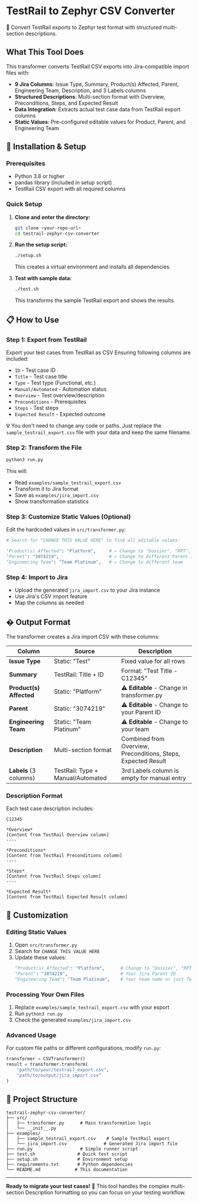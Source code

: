 # TestRail to Zephyr CSV Converter

🔄 Convert TestRail exports to Zephyr test format with structured multi-section descriptions.

## What This Tool Does

This transformer converts TestRail CSV exports into Jira-compatible import files with:

- **9 Jira Columns**: Issue Type, Summary, Product(s) Affected, Parent, Engineering Team, Description, and 3 Labels columns
- **Structured Descriptions**: Multi-section format with Overview, Preconditions, Steps, and Expected Result
- **Data Integration**: Extracts actual test case data from TestRail export columns
- **Static Values**: Pre-configured editable values for Product, Parent, and Engineering Team

## 🚀 Installation & Setup

### Prerequisites
- Python 3.8 or higher
- pandas library (included in setup script)
- TestRail CSV export with all required columns

### Quick Setup

1. **Clone and enter the directory:**
   ```bash
   git clone <your-repo-url>
   cd testrail-zephyr-csv-converter
   ```

2. **Run the setup script:**
   ```bash
   ./setup.sh
   ```
   This creates a virtual environment and installs all dependencies.

3. **Test with sample data:**
   ```bash
   ./test.sh
   ```
   This transforms the sample TestRail export and shows the results.

## 📋 How to Use

### Step 1: Export from TestRail
Export your test cases from TestRail as CSV Ensuring following columns are included:

- `ID` - Test case ID
- `Title` - Test case title  
- `Type` - Test type (Functional, etc.)
- `Manual/Automated` - Automation status
- `Overview` - Test overview/description
- `Preconditions` - Prerequisites 
- `Steps` - Test steps
- `Expected Result` - Expected outcome

**💡** You don't need to change any code or paths. Just replace the `sample_testrail_export.csv` file with your data and keep the same filename.

### Step 2: Transform the File
```bash
python3 run.py
```

This will:
- Read `examples/sample_testrail_export.csv`
- Transform it to Jira format
- Save as `examples/jira_import.csv`
- Show transformation statistics

### Step 3: Customize Static Values (Optional)
Edit the hardcoded values in `src/transformer.py`:

```python
# Search for "CHANGE THIS VALUE HERE" to find all editable values:

"Product(s) Affected": "Platform",     # ← Change to "Dossier", "RPT", etc.
"Parent": "3074219",                   # ← Change to different Parent ID  
"Engineering Team": "Team Platinum",   # ← Change to different team
```

### Step 4: Import to Jira
- Upload the generated `jira_import.csv` to your Jira instance
- Use Jira's CSV import feature
- Map the columns as needed

## � Output Format

The transformer creates a Jira import CSV with these columns:

| Column | Source | Description |
|--------|--------|-------------|
| **Issue Type** | Static: "Test" | Fixed value for all rows |
| **Summary** | TestRail: Title + ID | Format: "Test Title - C12345" |
| **Product(s) Affected** | Static: "Platform" | ⚠️ **Editable** - Change in transformer.py |
| **Parent** | Static: "3074219" | ⚠️ **Editable** - Change to your Parent ID |
| **Engineering Team** | Static: "Team Platinum" | ⚠️ **Editable** - Change to your team |
| **Description** | Multi-section format | Combined from Overview, Preconditions, Steps, Expected Result |
| **Labels** (3 columns) | TestRail: Type + Manual/Automated | 3rd Labels column is empty for manual entry |

### Description Format
Each test case description includes:

```
C12345

*Overview*
[Content from TestRail Overview column]
----

*Preconditions*  
[Content from TestRail Preconditions column]
----

*Steps*
[Content from TestRail Steps column]  
----

*Expected Result*
[Content from TestRail Expected Result column]
```

## 🔧 Customization

### Editing Static Values
1. Open `src/transformer.py`
2. Search for `CHANGE THIS VALUE HERE` 
3. Update these values:
   ```python
   "Product(s) Affected": "Platform",      # Change to "Dossier", "RPT", etc.
   "Parent": "3074219",                    # Your Jira Parent ID
   "Engineering Team": "Team Platinum",    # Your team name or just Team Platinum bcz we are best ;)
   ```

### Processing Your Own Files
1. Replace `examples/sample_testrail_export.csv` with your export
2. Run `python3 run.py`
3. Check the generated `examples/jira_import.csv`

### Advanced Usage
For custom file paths or different configurations, modify `run.py`:
```python
transformer = CSVTransformer()
result = transformer.transform(
    "path/to/your/testrail_export.csv", 
    "path/to/output/jira_import.csv"
)
```

## 📂 Project Structure

```
testrail-zephyr-csv-converter/
├── src/
│   ├── transformer.py      # Main transformation logic
│   └── __init__.py
├── examples/
│   ├── sample_testrail_export.csv    # Sample TestRail export
│   └── jira_import.csv              # Generated Jira import file
├── run.py                  # Simple runner script
├── test.sh                # Quick test script  
├── setup.sh               # Environment setup
├── requirements.txt       # Python dependencies
└── README.md             # This documentation
```
---

**Ready to migrate your test cases!** 🚀 This tool handles the complex multi-section Description formatting so you can focus on your testing workflow.